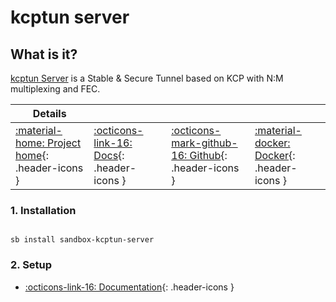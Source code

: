 # kcptun server

## What is it?

[kcptun Server](https://github.com/xtaci/kcptun) is a Stable & Secure Tunnel based on KCP with N:M multiplexing and FEC.

| Details     |             |             |             |
|-------------|-------------|-------------|-------------|
| [:material-home: Project home](https://github.com/xtaci/kcptun){: .header-icons } | [:octicons-link-16: Docs](https://github.com/xtaci/kcptun){: .header-icons } | [:octicons-mark-github-16: Github](https://github.com/xtaci/kcptun){: .header-icons } | [:material-docker: Docker](https://hub.docker.com/r/horjulf/kcptun){: .header-icons }|

### 1. Installation

``` shell

sb install sandbox-kcptun-server

```

### 2. Setup

- [:octicons-link-16: Documentation](https://github.com/xtaci/kcptun){: .header-icons }
